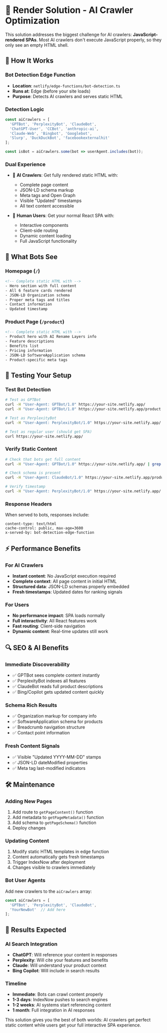 # 🎯 Render Solution - AI Crawler Optimization

This solution addresses the biggest challenge for AI crawlers: **JavaScript-rendered SPAs**. Most AI crawlers don't execute JavaScript properly, so they only see an empty HTML shell.

## 🔧 How It Works

### Bot Detection Edge Function
- **Location**: `netlify/edge-functions/bot-detection.ts`
- **Runs at**: Edge (before your site loads)
- **Purpose**: Detects AI crawlers and serves static HTML

### Detection Logic
```typescript
const aiCrawlers = [
  'GPTBot', 'PerplexityBot', 'ClaudeBot',
  'ChatGPT-User', 'CCBot', 'anthropic-ai',
  'Claude-Web', 'Bingbot', 'Googlebot',
  'Slurp', 'DuckDuckBot', 'facebookexternalhit'
];

const isBot = aiCrawlers.some(bot => userAgent.includes(bot));
```

### Dual Experience
- 🤖 **AI Crawlers**: Get fully rendered static HTML with:
  - Complete page content
  - JSON-LD schema markup
  - Meta tags and Open Graph
  - Visible "Updated" timestamps
  - All text content accessible

- 👤 **Human Users**: Get your normal React SPA with:
  - Interactive components
  - Client-side routing
  - Dynamic content loading
  - Full JavaScript functionality

## 📄 What Bots See

### Homepage (`/`)
```html
<!-- Complete static HTML with -->
- Hero section with full content
- All 6 feature cards rendered
- JSON-LD Organization schema
- Proper meta tags and titles
- Contact information
- Updated timestamp
```

### Product Page (`/product`)
```html
<!-- Complete static HTML with -->
- Product hero with AI Rename Layers info
- Feature descriptions
- Benefits list
- Pricing information
- JSON-LD SoftwareApplication schema
- Product-specific meta tags
```

## 🧪 Testing Your Setup

### Test Bot Detection
```bash
# Test as GPTBot
curl -H "User-Agent: GPTBot/1.0" https://your-site.netlify.app/
curl -H "User-Agent: GPTBot/1.0" https://your-site.netlify.app/product

# Test as PerplexityBot
curl -H "User-Agent: PerplexityBot/1.0" https://your-site.netlify.app/

# Test as regular user (should get SPA)
curl https://your-site.netlify.app/
```

### Verify Static Content
```bash
# Check that bots get full content
curl -H "User-Agent: GPTBot/1.0" https://your-site.netlify.app/ | grep "Secure API Management"

# Check schema is present
curl -H "User-Agent: ClaudeBot/1.0" https://your-site.netlify.app/product | grep '"@type": "SoftwareApplication"'

# Verify timestamp
curl -H "User-Agent: PerplexityBot/1.0" https://your-site.netlify.app/ | grep "Updated 2024"
```

### Response Headers
When served to bots, responses include:
```
content-type: text/html
cache-control: public, max-age=3600
x-served-by: bot-detection-edge-function
```

## ⚡ Performance Benefits

### For AI Crawlers
- **Instant content**: No JavaScript execution required
- **Complete context**: All page content in initial HTML
- **Structured data**: JSON-LD schemas properly embedded
- **Fresh timestamps**: Updated dates for ranking signals

### For Users
- **No performance impact**: SPA loads normally
- **Full interactivity**: All React features work
- **Fast routing**: Client-side navigation
- **Dynamic content**: Real-time updates still work

## 🔍 SEO & AI Benefits

### Immediate Discoverability
- ✅ GPTBot sees complete content instantly
- ✅ PerplexityBot indexes all features
- ✅ ClaudeBot reads full product descriptions
- ✅ Bing/Copilot gets updated content quickly

### Schema Rich Results
- ✅ Organization markup for company info
- ✅ SoftwareApplication schema for products
- ✅ Breadcrumb navigation structure
- ✅ Contact point information

### Fresh Content Signals
- ✅ Visible "Updated YYYY-MM-DD" stamps
- ✅ JSON-LD dateModified properties
- ✅ Meta tag last-modified indicators

## 🛠️ Maintenance

### Adding New Pages
1. Add route to `getPageContent()` function
2. Add metadata to `getPageMetadata()` function  
3. Add schema to `getPageSchema()` function
4. Deploy changes

### Updating Content
1. Modify static HTML templates in edge function
2. Content automatically gets fresh timestamps
3. Trigger IndexNow after deployment
4. Changes visible to crawlers immediately

### Bot User Agents
Add new crawlers to the `aiCrawlers` array:
```typescript
const aiCrawlers = [
  'GPTBot', 'PerplexityBot', 'ClaudeBot',
  'YourNewBot'  // Add here
];
```

## 🎯 Results Expected

### AI Search Integration
- **ChatGPT**: Will reference your content in responses
- **Perplexity**: Will cite your features and benefits
- **Claude**: Will understand your product context
- **Bing Copilot**: Will include in search results

### Timeline
- **Immediate**: Bots can crawl content properly
- **1-3 days**: IndexNow pushes to search engines
- **1-2 weeks**: AI systems start referencing content
- **1 month**: Full integration in AI responses

This solution gives you the best of both worlds: AI crawlers get perfect static content while users get your full interactive SPA experience. 